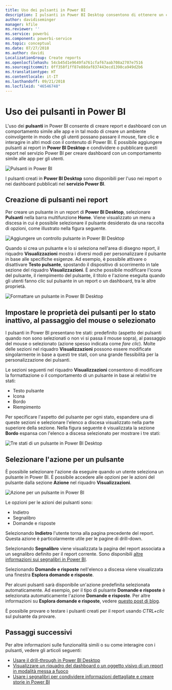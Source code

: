 ```yaml
---
title: Uso dei pulsanti in Power BI
description: I pulsanti in Power BI Desktop consentono di ottenere un comportamento simile a quello delle app per i report e i dashboard, offrendo un'esperienza più coinvolgente agli utenti
author: davidiseminger
manager: kfile
ms.reviewer: ''
ms.service: powerbi
ms.component: powerbi-service
ms.topic: conceptual
ms.date: 07/27/2018
ms.author: davidi
LocalizationGroup: Create reports
ms.openlocfilehash: 54cb45d1e9649fa761cfaf67aab708a2707e7516
ms.sourcegitcommit: 0ff358f1ff87e88daf837443ecd1398ca949d2b6
ms.translationtype: HT
ms.contentlocale: it-IT
ms.lasthandoff: 09/21/2018
ms.locfileid: "46546748"
---
```

# <a name="using-buttons-in-power-bi"></a>Uso dei pulsanti in Power BI
L'uso dei **pulsanti** in Power BI consente di creare report e dashboard con un comportamento simile alle app e in tal modo di creare un ambiente coinvolgente in modo che gli utenti possano passare il mouse, fare clic e interagire in altri modi con il contenuto di Power BI. È possibile aggiungere pulsanti ai report in **Power BI Desktop** e condividere o pubblicare questi report nel servizio Power BI per creare dashboard con un comportamento simile alle app per gli utenti.

![Pulsanti in Power BI](media/desktop-buttons/desktop-buttons_01.png)

I pulsanti creati in **Power BI Desktop** sono disponibili per l'uso nei report o nei dashboard pubblicati nel **servizio Power BI**.

## <a name="creating-buttons-in-reports"></a>Creazione di pulsanti nei report
Per creare un pulsante in un report di **Power BI Desktop**, selezionare **Pulsanti** nella barra multifunzione **Home**. Viene visualizzato un menu a discesa in cui è possibile selezionare il pulsante desiderato da una raccolta di opzioni, come illustrato nella figura seguente. 

![Aggiungere un controllo pulsante in Power BI Desktop](media/desktop-buttons/desktop-buttons_02.png)

Quando si crea un pulsante e lo si seleziona nell'area di disegno report, il riquadro **Visualizzazioni** mostra i diversi modi per personalizzare il pulsante in base alle specifiche esigenze. Ad esempio, è possibile attivare o disattivare **Testo pulsante**, spostando il dispositivo di scorrimento in tale sezione del riquadro **Visualizzazioni**. È anche possibile modificare l'icona del pulsante, il riempimento del pulsante, il titolo e l'azione eseguita quando gli utenti fanno clic sul pulsante in un report o un dashboard, tra le altre proprietà.

![Formattare un pulsante in Power BI Desktop](media/desktop-buttons/desktop-buttons_03.png)

## <a name="set-button-properties-when-idle-hovered-over-or-selected"></a>Impostare le proprietà dei pulsanti per lo stato inattivo, al passaggio del mouse o selezionato

I pulsanti in Power BI presentano tre stati: predefinito (aspetto dei pulsanti quando non sono selezionati o non vi si passa il mouse sopra), al passaggio del mouse o selezionato (azione spesso indicata come *fare clic*). Molte delle sezioni nel riquadro **Visualizzazioni** possono essere modificate singolarmente in base a questi tre stati, con una grande flessibilità per la personalizzazione dei pulsanti.

Le sezioni seguenti nel riquadro **Visualizzazioni** consentono di modificare la formattazione o il comportamento di un pulsante in base ai relativi tre stati:

* Testo pulsante
* Icona
* Bordo
* Riempimento

Per specificare l'aspetto del pulsante per ogni stato, espandere una di queste sezioni e selezionare l'elenco a discesa visualizzato nella parte superiore della sezione. Nella figura seguente è visualizzata la sezione **Bordo** espansa con l'elenco a discesa selezionato per mostrare i tre stati:

![Tre stati di un pulsante in Power BI Desktop](media/desktop-buttons/desktop-buttons_04.png)


## <a name="select-the-action-for-a-button"></a>Selezionare l'azione per un pulsante

È possibile selezionare l'azione da eseguire quando un utente seleziona un pulsante in Power BI. È possibile accedere alle opzioni per le azioni del pulsante dalla sezione **Azione** nel riquadro **Visualizzazioni**.

![Azione per un pulsante in Power BI](media/desktop-buttons/desktop-buttons_05.png)

Le opzioni per le azioni dei pulsanti sono:

* Indietro
* Segnalibro
* Domande e risposte

Selezionando **Indietro** l'utente torna alla pagina precedente del report. Questa azione è particolarmente utile per le pagine di drill-down.

Selezionando **Segnalibro** viene visualizzata la pagina del report associata a un segnalibro definito per il report corrente. Sono disponibili [altre informazioni sui segnalibri in Power BI](desktop-bookmarks.md). 

Selezionando **Domande e risposte** nell'elenco a discesa viene visualizzata una finestra **Esplora domande e risposte**. 

Per alcuni pulsanti sarà disponibile un'azione predefinita selezionata automaticamente. Ad esempio, per il tipo di pulsante **Domande e risposte** è selezionata automaticamente l'azione **Domande e risposte**. Per altre informazioni su **Esplora domande e risposte**, vedere [questo post di blog](https://powerbi.microsoft.com/blog/power-bi-desktop-april-2018-feature-summary/#Q&AExplorer).

È possibile provare o testare i pulsanti creati per il report usando *CTRL+clic* sul pulsante da provare. 

## <a name="next-steps"></a>Passaggi successivi
Per altre informazioni sulle funzionalità simili o su come interagire con i pulsanti, vedere gli articoli seguenti:

* [Usare il drill-through in Power BI Desktop](desktop-drillthrough.md)
* [Visualizzare un riquadro del dashboard o un oggetto visivo di un report in modalità messa a fuoco](consumer/end-user-focus.md)
* [Usare i segnalibri per condividere informazioni dettagliate e creare storie in Power BI](desktop-bookmarks.md)

